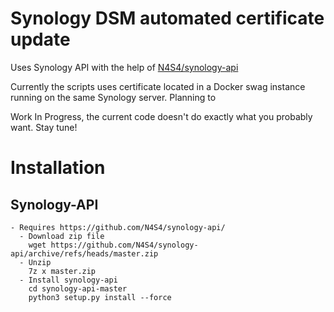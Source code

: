 # Synology DSM automated certificate update

Uses Synology API with the help of [N4S4/synology-api](https://github.com/N4S4/synology-api)

Currently the scripts uses certificate located in a Docker swag instance running on the same Synology server. Planning to 

Work In Progress, the current code doesn't do exactly what you probably want. Stay tune!

# Installation

## Synology-API
```
- Requires https://github.com/N4S4/synology-api/
  - Download zip file
    wget https://github.com/N4S4/synology-api/archive/refs/heads/master.zip
  - Unzip
    7z x master.zip
  - Install synology-api
    cd synology-api-master
    python3 setup.py install --force
```
